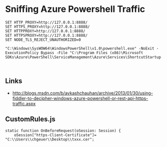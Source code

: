 # Sniffing Azure Powershell Traffic

```console
SET HTTP_PROXY=http://127.0.0.1:8888/
SET HTTPS_PROXY=http://127.0.0.1:8888/
SET HTTPPROXY=http://127.0.0.1:8888/
SET HTTPSPROXY=http://127.0.0.1:8888/
SET NODE_TLS_REJECT_UNAUTHORIZED=0

"C:\Windows\SysWOW64\WindowsPowerShell\v1.0\powershell.exe" -NoExit -ExecutionPolicy Bypass -File "C:\Program Files (x86)\Microsoft SDKs\Azure\PowerShell\ServiceManagement\Azure\Services\ShortcutStartup.ps1"



```

## Links

- http://blogs.msdn.com/b/avkashchauhan/archive/2013/01/30/using-fiddler-to-decipher-windows-azure-powershell-or-rest-api-https-traffic.aspx

## CustomRules.js

```csharpjavascriptish
static function OnBeforeRequest(oSession: Session) {
    oSession["https-Client-Certificate"]= "C:\\Users\\chgeuer\\Desktop\\txxx.cer"; 
```